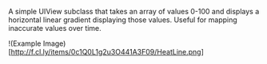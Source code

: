 A simple UIView subclass that takes an array of values 0-100 and displays a horizontal linear gradient displaying those values. Useful for mapping inaccurate values over time.

!(Example Image)[http://f.cl.ly/items/0c1Q0L1g2u3O441A3F09/HeatLine.png]